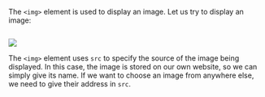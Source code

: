 The `<img>` element is used to display an image. Let us try to display an image:

<codeblock language="html" type="lesson">
<code>
<img src="https://ucarecdn.com/b9721aee-1c09-4d0c-9bcb-8969afe2751e/">
</code>
</codeblock>

The `<img>` element uses `src` to
specify the source of the image
being displayed.
In this case, the image is stored on
our own website, so we can simply
give its name. If we want to choose
an image from anywhere else, we need
to give their address in `src`.
